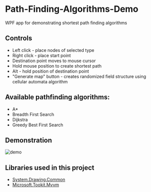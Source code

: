 # Path-Finding-Algorithms-Demo
WPF app for demonstrating shortest path finding algorithms
## Controls
* Left click - place nodes of selected type
* Right click - place start point
* Destination point moves to mouse cursor
* Hold mouse position to create shortest path
* Alt - hold position of destination point
* "Generate map" button - creates randomized field structure using cellular automata algorithm
## Available pathfinding algorithms:
* A*
* Breadth First Search
* Dijkstra
* Greedy Best First Search
## Demonstration
![demo](demo.gif)
## Libraries used in this project
* [System.Drawing.Common](https://www.nuget.org/packages/System.Drawing.Common/)
* [Microsoft.Tookit.Mvvm](https://github.com/CommunityToolkit/WindowsCommunityToolkit)
